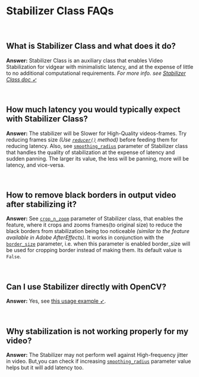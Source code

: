 <!--
===============================================
vidgear library source-code is deployed under the Apache 2.0 License:

Copyright (c) 2019 Abhishek Thakur(@abhiTronix) <abhi.una12@gmail.com>

Licensed under the Apache License, Version 2.0 (the "License");
you may not use this file except in compliance with the License.
You may obtain a copy of the License at

   http://www.apache.org/licenses/LICENSE-2.0

Unless required by applicable law or agreed to in writing, software
distributed under the License is distributed on an "AS IS" BASIS,
WITHOUT WARRANTIES OR CONDITIONS OF ANY KIND, either express or implied.
See the License for the specific language governing permissions and
limitations under the License.
===============================================
-->

# Stabilizer Class FAQs

&nbsp;

## What is Stabilizer Class and what does it do?

**Answer:** Stabilizer Class is an auxiliary class that enables Video Stabilization for vidgear with minimalistic latency, and at the expense of little to no additional computational requirements. _For more info. see [Stabilizer Class doc ➶](../../gears/stabilizer/overview/)_

&nbsp;

## How much latency you would typically expect with Stabilizer Class?

**Answer:** The stabilizer will be Slower for High-Quality videos-frames. Try reducing frames size _(Use [`reducer()`](../../bonus/reference/helper/#vidgear.gears.helper.reducer--reducer) method)_ before feeding them for reducing latency. Also, see [`smoothing_radius`](../../gears/stabilizer/params/#smoothing_radius) parameter of Stabilizer class that handles the quality of stabilization at the expense of latency and sudden panning. The larger its value, the less will be panning, more will be latency, and vice-versa.

&nbsp;

## How to remove black borders in output video after stabilizing it?

**Answer:** See [`crop_n_zoom`](../../gears/stabilizer/params/#crop_n_zoom) parameter of Stabilizer class, that enables the feature, where it crops and zooms frames(to original size) to reduce the black borders from stabilization being too noticeable _(similar to the feature available in Adobe AfterEffects)_. It works in conjunction with the [`border_size`](../../gears/stabilizer/params/#border_size) parameter, i.e. when this parameter is enabled border_size will be used for cropping border instead of making them. Its default value is `False`.

&nbsp;

## Can I use Stabilizer directly with OpenCV?

**Answer:** Yes, see [this usage example ➶](../../gears/stabilizer/usage/#bare-minimum-usage-with-opencv).

&nbsp;

## Why stabilization is not working properly for my video?

**Answer:** The Stabilizer may not perform well against High-frequency jitter in video. But,you can check if increasing [`smoothing_radius`](../../gears/stabilizer/params/#smoothing_radius) parameter value helps but it will add latency too.

&nbsp;